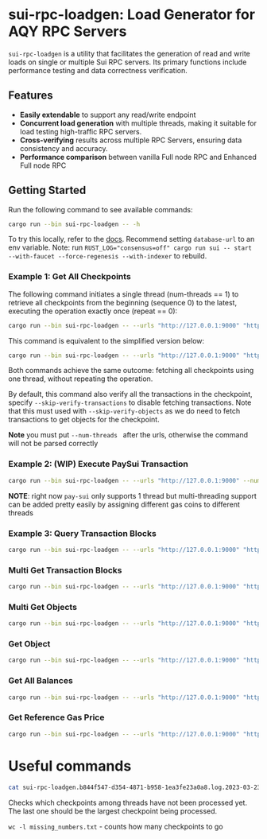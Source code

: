 # sui-rpc-loadgen: Load Generator for AQY RPC Servers

`sui-rpc-loadgen` is a utility that facilitates the generation of read and write loads on single or multiple Sui RPC servers. Its primary functions include performance testing and data correctness verification.

## Features

- **Easily extendable** to support any read/write endpoint
- **Concurrent load generation** with multiple threads, making it suitable for load testing high-traffic RPC servers.
- **Cross-verifying** results across multiple RPC Servers, ensuring data consistency and accuracy.
- **Performance comparison** between vanilla Full node RPC and Enhanced Full node RPC

## Getting Started

Run the following command to see available commands:

```bash
cargo run --bin sui-rpc-loadgen -- -h
```

To try this locally, refer to the [docs](https://docs.sui.io/guides/developer/getting-started/local-network). Recommend setting `database-url` to an env variable. Note: run `RUST_LOG="consensus=off" cargo run sui -- start --with-faucet --force-regenesis --with-indexer` to rebuild.

### Example 1: Get All Checkpoints

The following command initiates a single thread (num-threads == 1) to retrieve all checkpoints from the beginning (sequence 0) to the latest, executing the operation exactly once (repeat == 0):

```bash
cargo run --bin sui-rpc-loadgen -- --urls "http://127.0.0.1:9000" "http://127.0.0.1:9124" --num-threads 1 get-checkpoints --start 0 --repeat 0 --interval-in-ms 0
```

This command is equivalent to the simplified version below:

```bash
cargo run --bin sui-rpc-loadgen -- --urls "http://127.0.0.1:9000" "http://127.0.0.1:9124" --num-threads 1 get-checkpoints
```

Both commands achieve the same outcome: fetching all checkpoints using one thread, without repeating the operation.

By default, this command also verify all the transactions in the checkpoint, specify `--skip-verify-transactions` to disable fetching transactions. Note that this must used with `--skip-verify-objects` as we do need to fetch transactions to get objects for the checkpoint.

**Note** you must put `--num-threads ` after the urls, otherwise the command will not be parsed correctly

### Example 2: (WIP) Execute PaySui Transaction

```bash
cargo run --bin sui-rpc-loadgen -- --urls "http://127.0.0.1:9000" --num-threads 1 pay-sui --repeat 100
```

**NOTE**: right now `pay-sui` only supports 1 thread but multi-threading support can be added pretty easily by assigning different gas coins to different threads

### Example 3: Query Transaction Blocks

```bash
cargo run --bin sui-rpc-loadgen -- --urls "http://127.0.0.1:9000" "http://127.0.0.1:9000" --num-threads 4 query-transaction-blocks --address-type from
```

### Multi Get Transaction Blocks
```bash
cargo run --bin sui-rpc-loadgen -- --urls "http://127.0.0.1:9000" "http://127.0.0.1:9000" --num-threads 4 multi-get-transaction-blocks
```

### Multi Get Objects

```bash
cargo run --bin sui-rpc-loadgen -- --urls "http://127.0.0.1:9000" "http://127.0.0.1:9000" --num-threads 4 multi-get-objects
```

### Get Object
```bash
cargo run --bin sui-rpc-loadgen -- --urls "http://127.0.0.1:9000" "http://127.0.0.1:9000" --num-threads 2 get-object --chunk-size 20
```

### Get All Balances
```bash
cargo run --bin sui-rpc-loadgen -- --urls "http://127.0.0.1:9000" "http://127.0.0.1:9000" --num-threads 2 get-all-balances --chunk-size 20
```


### Get Reference Gas Price
```bash
cargo run --bin sui-rpc-loadgen -- --urls "http://127.0.0.1:9000" "http://127.0.0.1:9000" --num-threads 2 get-reference-gas-price --num-chunks-per-thread 10
```

# Useful commands

```bash
cat sui-rpc-loadgen.b844f547-d354-4871-b958-1ea3fe23a0a8.log.2023-03-23 | awk '/Finished processing/{print $7}' | sort -n | uniq | awk 'BEGIN{last=0}{for(i=last+1;i<$1;i++) print i; last=$1} END{print last}' | tee missing_numbers.txt && wc -l missing_numbers.txt
```

Checks which checkpoints among threads have not been processed yet. The last one should be the largest checkpoint being processed.

`wc -l missing_numbers.txt` - counts how many checkpoints to go
